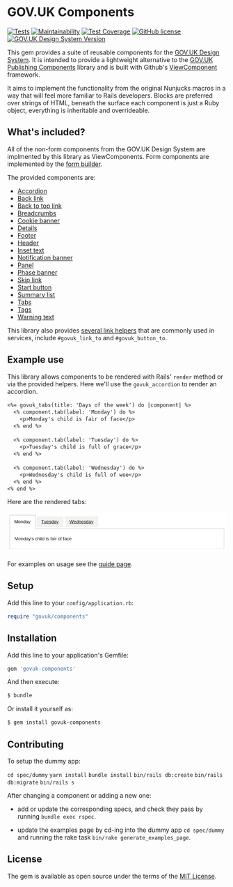 # GOV.UK Components

[![Tests](https://github.com/DFE-Digital/govuk-components/workflows/Tests/badge.svg)](https://github.com/DFE-Digital/govuk-components/actions?query=workflow%3ATests)
[![Maintainability](https://api.codeclimate.com/v1/badges/cbcbc140f300b920d833/maintainability)](https://codeclimate.com/github/DFE-Digital/govuk-components/maintainability)
[![Test Coverage](https://api.codeclimate.com/v1/badges/cbcbc140f300b920d833/test_coverage)](https://codeclimate.com/github/DFE-Digital/govuk-components/test_coverage)
[![GitHub license](https://img.shields.io/github/license/DFE-Digital/govuk-components)](https://github.com/DFE-Digital/govuk-components/blob/master/LICENSE)
[![GOV.UK Design System Version](https://img.shields.io/badge/GOV.UK%20Design%20System-3.13.0-brightgreen)](https://design-system.service.gov.uk)

This gem provides a suite of reusable components for the [GOV.UK Design System](https://design-system.service.gov.uk/). It is intended to provide a lightweight alternative to the [GOV.UK Publishing Components](https://github.com/alphagov/govuk_publishing_components) library and is built with Github's [ViewComponent](https://github.com/github/view_component) framework.

It aims to implement the functionality from the original Nunjucks macros in a way that will feel more familiar to Rails developers. Blocks are preferred over strings of HTML, beneath the surface each component is just a Ruby object, everything is inheritable and overrideable.

## What's included?

All of the non-form components from the GOV.UK Design System are implmented by this library as ViewComponents. Form components are implemented by the [form builder](https://govuk-form-builder.netlify.app/).

The provided components are:

* [Accordion](https://dfe-digital.github.io/govuk-components/#accordion)
* [Back link](https://dfe-digital.github.io/govuk-components/#back-links)
* [Back to top link](https://dfe-digital.github.io/govuk-components/#back-to-top-link)
* [Breadcrumbs](https://dfe-digital.github.io/govuk-components/#breadcrumbs)
* [Cookie banner](https://dfe-digital.github.io/govuk-components/#cookie-banner)
* [Details](https://dfe-digital.github.io/govuk-components/#details)
* [Footer](https://dfe-digital.github.io/govuk-components/#footer)
* [Header](https://dfe-digital.github.io/govuk-components/#header)
* [Inset text](https://dfe-digital.github.io/govuk-components/#inset-text)
* [Notification banner](https://dfe-digital.github.io/govuk-components/#notification-banner)
* [Panel](https://dfe-digital.github.io/govuk-components/#panel)
* [Phase banner](https://dfe-digital.github.io/govuk-components/#phase-banner)
* [Skip link](https://dfe-digital.github.io/govuk-components/#skip-link)
* [Start button](https://dfe-digital.github.io/govuk-components/#start-button)
* [Summary list](https://dfe-digital.github.io/govuk-components/#summary-list)
* [Tabs](https://dfe-digital.github.io/govuk-components/#tabs)
* [Tags](https://dfe-digital.github.io/govuk-components/#tags)
* [Warning text](https://dfe-digital.github.io/govuk-components/#warning-text)

This library also provides [several link helpers](https://dfe-digital.github.io/govuk-components/#links-and-buttons) that are commonly used in services, include `#govuk_link_to` and `#govuk_button_to`.

## Example use

This library allows components to be rendered with Rails' `render` method or via the provided helpers. Here we'll use the `govuk_accordion` to render an accordion.

```erb
<%= govuk_tabs(title: 'Days of the week') do |component| %>
  <% component.tab(label: 'Monday') do %>
    <p>Monday's child is fair of face</p>
  <% end %>

  <% component.tab(label: 'Tuesday') do %>
    <p>Tuesday's child is full of grace</p>
  <% end %>

  <% component.tab(label: 'Wednesday') do %>
    <p>Wednesday's child is full of woe</p>
  <% end %>
<% end %>

```

Here are the rendered tabs:

![Accordion preview](docs/images/tabs.png)

For examples on usage see the [guide page](https://dfe-digital.github.io/govuk-components/).

## Setup

Add this line to your `config/application.rb`:

```ruby
require "govuk/components"
```

## Installation

Add this line to your application's Gemfile:

```ruby
gem 'govuk-components'
```

And then execute:
```bash
$ bundle
```

Or install it yourself as:
```bash
$ gem install govuk-components
```

## Contributing

To setup the dummy app:

`cd spec/dummy`
`yarn install`
`bundle install`
`bin/rails db:create`
`bin/rails db:migrate`
`bin/rails s`

After changing a component or adding a new one:

* add or update the corresponding specs, and check they pass by running `bundle exec rspec`.

* update the examples page by cd-ing into the dummy app `cd spec/dummy` and running the rake task `bin/rake generate_examples_page`.

## License

The gem is available as open source under the terms of the [MIT License](https://opensource.org/licenses/MIT).

